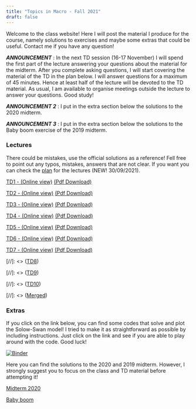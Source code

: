 ```yaml
---
title: "Topics in Macro - Fall 2021"
draft: false
---
```


Welcome to the class website! Here I will post the material I produce for the course, namely solutions to exercises and maybe some extras that could be useful. Contact me if you have any question!

_**ANNOUNCEMENT**_ : In the next TD session (16-17 November) I will spend the first part of the lecture answering your questions about the material for the midterm. After you complete asking questions, I will start covering the material of the TD in the plan below. I will answer questions for a maximum of 45 minutes. Hence at least half of the lecture will be devoted to the TD material. As usual, I am available to organise meetings outside the lecture to answer your questions. Good study!

_**ANNOUNCEMENT 2**_ : I put in the extra section below the solutions to the 2020 midterm.

_**ANNOUNCEMENT 3**_ : I put in the extra section below the solutions to the Baby boom exercise of the 2019 midterm.


### Lectures

There could be mistakes, use the official solutions as a reference! Fell free to point out any typos, mistakes, answers that are not clear. If you want you can check the [plan](https://drive.google.com/file/d/17XXMU_QWX_qrOJv9Nf1H_X7ZqFOyM4z-/view?usp=sharing) for the lectures (NEW! 30/09/2021).

[TD1 - (Online view)](https://enricomattia.github.io/TDs/TD1.html) [(Pdf Download)](https://drive.google.com/file/d/1PX_IWlARsWwLeQpC5L6Gp6R4LquJHs-9/view?usp=sharing)

[TD2 - (Online view)](https://enricomattia.github.io/TDs/TD2.html) [(Pdf Download)](https://drive.google.com/file/d/1-GBxNWOLx_mruENbpD6uu6PQ6figfa-G/view?usp=sharing)

[TD3 - (Online view)](https://enricomattia.github.io/TDs/TD3.html) [(Pdf Download)](https://drive.google.com/file/d/1qnVCYnU4JLgzvRCK0sT9-C7g9DqoAhW0/view?usp=sharing)

[TD4 - (Online view)](https://enricomattia.github.io/TDs/TD4.html) [(Pdf Download)](https://drive.google.com/file/d/12fUC9pHw9REIkOBJdka6DqoKBZ38Sjlo/view?usp=sharing)

[TD5 - (Online view)](https://enricomattia.github.io/TDs/TD5.html) [(Pdf Download)](https://drive.google.com/file/d/1E2Nse5W2-wEB_zMGsb-H8IbMClY6wpWT/view?usp=sharing)

[TD6 - (Online view)](https://enricomattia.github.io/TDs/TD6.html) [(Pdf Download)](https://drive.google.com/file/d/1lwVx22M_MrUH3IMgBUZVGScUEo9sdB03/view?usp=sharing)

[TD7 - (Online view)](https://enricomattia.github.io/TDs/TD7.html) [(Pdf Download)](https://drive.google.com/file/d/15PQcuFpSTgNxnaf3Ss1d-pMY2j1KzG1G/view?usp=sharing)


[//]: <> ([TD8](https://docs.google.com/viewer?url=https://github.com/Enricomattia/TopicsInMacro1TD/raw/main/lectures/TD_8.pdf))

[//]: <> ([TD9](https://docs.google.com/viewer?url=https://github.com/Enricomattia/TopicsInMacro1TD/raw/main/lectures/TD_9.pdf))

[//]: <> ([TD10](https://docs.google.com/viewer?url=https://github.com/Enricomattia/TopicsInMacro1TD/raw/main/lectures/TD_10.pdf))

[//]: <> ([Merged](https://docs.google.com/viewer?url=https://github.com/Enricomattia/TopicsInMacro1TD/raw/main/lectures/Merged.pdf))

### Extras

If you click on the link below, you can find some codes that solve and plot the Solow-Swan model! I tried to make it as straightforward as possible by including instructions. Just click on the link and see if you are able to play around with the code. Good luck!

[![Binder](https://mybinder.org/badge_logo.svg)](https://mybinder.org/v2/gh/Enricomattia/TopicsInMacro1TD/HEAD?filepath=solow-swan.ipynb)

Here you can find the solutions to the 2020 and 2019 midterm. However, I strongly suggest you to focus on the class and TD material before attempting it!

[Midterm 2020](https://drive.google.com/file/d/1VppGSs9ZSFqEMvSc339n2Ogz0L8Dc9bz/view?usp=sharing)

[Baby boom](https://drive.google.com/file/d/1rHf8e_8WRqNfS-1QuBd-d1_GCsmbRszR/view?usp=sharing)





